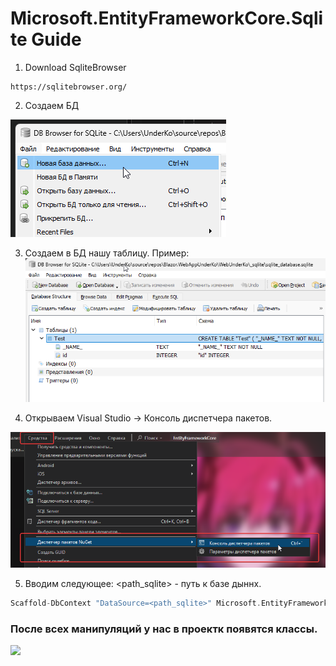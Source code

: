 # Microsoft.EntityFrameworkCore.Sqlite Guide

1. Download SqliteBrowser
```
https://sqlitebrowser.org/
```
2. Создаем БД

![](https://raw.githubusercontent.com/Under4groos/Guide.EntityFrameworkCore.Sqlite/refs/heads/master/img/DB_Browser_for_SQLite_knrNXScCBb.png)

3. Создаем в БД нашу таблицу. 
Пример: 
![](https://raw.githubusercontent.com/Under4groos/Guide.EntityFrameworkCore.Sqlite/refs/heads/master/img/DB_Browser_for_SQLite_SfzIqHRbMV.png)


4. Открываем Visual Studio -> Консоль диспетчера пакетов.

![](https://raw.githubusercontent.com/Under4groos/Guide.EntityFrameworkCore.Sqlite/refs/heads/master/img/devenv_ZUnbcSoI5k.png)

5. Вводим следующее:
<path_sqlite> - путь к базе дыннх.
```C++
Scaffold-DbContext "DataSource=<path_sqlite>" Microsoft.EntityFrameworkCore.Sqlite
```

### После всех манипуляций у нас в проектк появятся классы. 

![](https://raw.githubusercontent.com/Under4groos/Guide.EntityFrameworkCore.Sqlite/refs/heads/master/img/devenv_0wfkw5TWc9.png.png)
